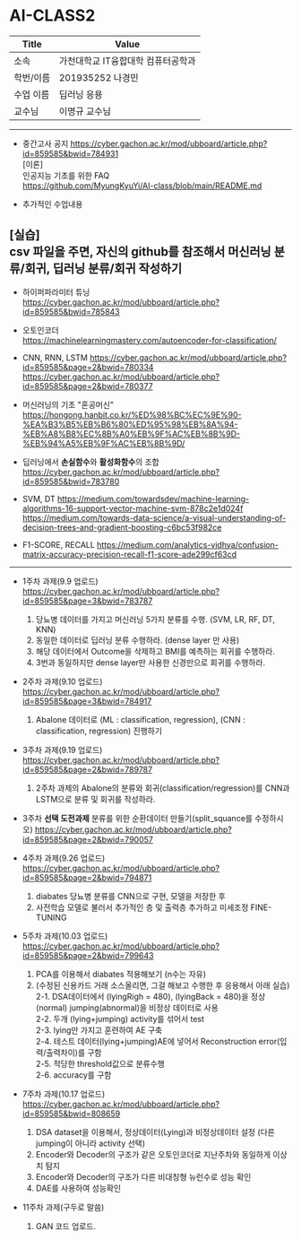 # AI-CLASS2  

| Title                                      | Value                                                           |
|-------------------------------------------|------------------------------------------------------------------|
| 소속                                      | 가천대학교 IT융합대학 컴퓨터공학과                                |
| 학번/이름                                 | 201935252 나경민                                                |
| 수업 이름                                 | 딥러닝 응용                                                     |
| 교수님                                    | 이명규 교수님                                                   |

---
- 중간고사 공지  https://cyber.gachon.ac.kr/mod/ubboard/article.php?id=859585&bwid=784931  
  [이론]  
인공지능 기초를 위한 FAQ  
https://github.com/MyungKyuYi/AI-class/blob/main/README.md  
+ 추가적인 수업내용
  
[실습]  
csv 파일을 주면, 자신의 github를 참조해서 머신러닝 분류/회귀, 딥러닝 분류/회귀 작성하기  
---

- 하이퍼파라미터 튜닝  
  https://cyber.gachon.ac.kr/mod/ubboard/article.php?id=859585&bwid=785843

- 오토인코더  
  https://machinelearningmastery.com/autoencoder-for-classification/

- CNN, RNN, LSTM
  https://cyber.gachon.ac.kr/mod/ubboard/article.php?id=859585&page=2&bwid=780334  
  https://cyber.gachon.ac.kr/mod/ubboard/article.php?id=859585&page=2&bwid=780377
  
- 머신러닝의 기초 "혼공머신"  
  https://hongong.hanbit.co.kr/%ED%98%BC%EC%9E%90-%EA%B3%B5%EB%B6%80%ED%95%98%EB%8A%94-%EB%A8%B8%EC%8B%A0%EB%9F%AC%EB%8B%9D-%EB%94%A5%EB%9F%AC%EB%8B%9D/

- 딥러닝에서 **손실함수**와 **활성화함수**의 조합
  https://cyber.gachon.ac.kr/mod/ubboard/article.php?id=859585&bwid=783780

- SVM, DT
  https://medium.com/towardsdev/machine-learning-algorithms-16-support-vector-machine-svm-878c2e1d024f
  https://medium.com/towards-data-science/a-visual-understanding-of-decision-trees-and-gradient-boosting-c6bc53f982ce

- F1-SCORE, RECALL
  https://medium.com/analytics-vidhya/confusion-matrix-accuracy-precision-recall-f1-score-ade299cf63cd


---
- 1주차 과제(9.9 업로드) https://cyber.gachon.ac.kr/mod/ubboard/article.php?id=859585&page=3&bwid=783787
  1. 당뇨병 데이터를 가지고 머신러닝 5가지 분류를 수행. (SVM, LR, RF, DT, KNN)  
  2. 동일한 데이터로 딥러닝 분류 수행하라. (dense layer 만 사용)  
  3. 해당 데이터에서 Outcome을 삭제하고 BMI를 예측하는 회귀를 수행하라.  
  4. 3번과 동일하지만 dense layer만 사용한 신경만으로 회귀를 수행하라.  
     
- 2주차 과제(9.10 업로드) https://cyber.gachon.ac.kr/mod/ubboard/article.php?id=859585&page=3&bwid=784917  
  1. Abalone 데이터로 (ML : classification, regression), (CNN : classification, regression) 진행하기  
    
- 3주차 과제(9.19 업로드) https://cyber.gachon.ac.kr/mod/ubboard/article.php?id=859585&page=2&bwid=789787  
  1. 2주차 과제의 Abalone의 분류와 회귀(classification/regression)를 CNN과 LSTM으로 분류 및 회귀를 작성하라.  
  
- 3주차 **선택 도전과제** 분류를 위한 순환데이터 만들기(split_squance를 수정하시오) https://cyber.gachon.ac.kr/mod/ubboard/article.php?id=859585&page=2&bwid=790057  

- 4주차 과제(9.26 업로드) https://cyber.gachon.ac.kr/mod/ubboard/article.php?id=859585&page=2&bwid=794871  
  1. diabates 당뇨병 분류를 CNN으로 구현, 모델을 저장한 후  
  2. 사전학습 모델로 불러서 추가적인 층 및 출력층 추가하고 미세조정 FINE-TUNING  

- 5주차 과제(10.03 업로드) https://cyber.gachon.ac.kr/mod/ubboard/article.php?id=859585&page=2&bwid=799643  
  1. PCA를 이용해서 diabates 적용해보기 (n수는 자유)  
  2. (수정된 신용카드 거래 소스올리면, 그걸 해보고 수행한 후 응용해서 아래 실습)  
     2-1. DSA데이터에서 (lyingRigh = 480), (lyingBack = 480)을 정상 (normal) jumping(abnormal)을 비정상 데이터로 사용  
     2-2. 두개 (lying+jumping) activity를 섞어서 test  
     2-3. lying만 가지고 훈련하여 AE 구축  
     2-4. 테스트 데이터(lying+jumping)AE에 넣어서 Reconstruction error(입력/출력차이)를 구함  
     2-5. 적당한 threshold값으로 분류수행  
     2-6. accuracy를 구함  

- 7주차 과제(10.17 업로드) https://cyber.gachon.ac.kr/mod/ubboard/article.php?id=859585&bwid=808659 
  1. DSA dataset을 이용해서, 정상데이터(Lying)과 비정상데이터 설정 (다른 jumping이 아니라 activity 선택)  
  2. Encoder와 Decoder의 구조가 같은 오토인코더로 지난주차와 동일하게 이상치 탐지  
  3. Encoder와 Decoder의 구조가 다른 비대칭형 뉴런수로 성능 확인  
  4. DAE를 사용하여 성능확인  
 
- 11주차 과제(구두로 말씀)  
  1. GAN 코드 업로드.  
